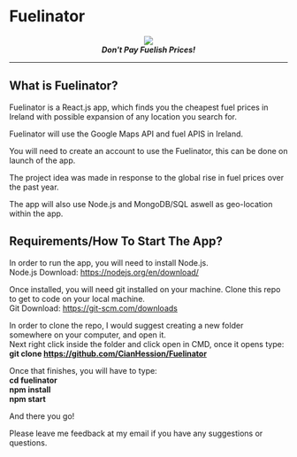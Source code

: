 <p align="center">
 
  # Fuelinator
 </p>
<p align="center">
  <img src="https://user-images.githubusercontent.com/61824926/220138518-e1ddd25b-ccad-4a16-8c38-44c6798e7982.png"></img><br>
  <b><i>Don't Pay Fuelish Prices!</i></b>
</p>
<hr>

## What is Fuelinator?
Fuelinator is a React.js app, which finds you the cheapest fuel prices in Ireland with possible expansion of any location you search for.

Fuelinator will use the Google Maps API and fuel APIS in Ireland.

You will need to create an account to use the Fuelinator, this can be done on launch of the app.

The project idea was made in response to the global rise in fuel prices over the past year.

The app will also use Node.js and MongoDB/SQL aswell as geo-location within the app.

## Requirements/How To Start The App?
In order to run the app, you will need to install Node.js. <br>
Node.js Download: https://nodejs.org/en/download/

Once installed, you will need git installed on your machine. Clone this repo to get to code on your local machine. <br>
Git Download: https://git-scm.com/downloads

In order to clone the repo, I would suggest creating a new folder somewhere on your computer, and open it.<br>
Next right click inside the folder and click open in CMD, once it opens type:<br>
<b>git clone https://github.com/CianHession/Fuelinator</b>

Once that finishes, you will have to type: <br>
<b> cd fuelinator</b><br>
<b> npm install</b><br>
<b> npm start</b>

And there you go!

Please leave me feedback at my email if you have any suggestions or questions.
